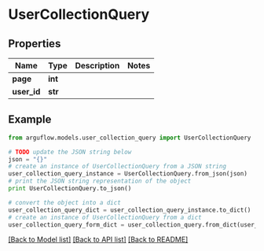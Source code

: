 # UserCollectionQuery


## Properties

Name | Type | Description | Notes
------------ | ------------- | ------------- | -------------
**page** | **int** |  | 
**user_id** | **str** |  | 

## Example

```python
from arguflow.models.user_collection_query import UserCollectionQuery

# TODO update the JSON string below
json = "{}"
# create an instance of UserCollectionQuery from a JSON string
user_collection_query_instance = UserCollectionQuery.from_json(json)
# print the JSON string representation of the object
print UserCollectionQuery.to_json()

# convert the object into a dict
user_collection_query_dict = user_collection_query_instance.to_dict()
# create an instance of UserCollectionQuery from a dict
user_collection_query_form_dict = user_collection_query.from_dict(user_collection_query_dict)
```
[[Back to Model list]](../README.md#documentation-for-models) [[Back to API list]](../README.md#documentation-for-api-endpoints) [[Back to README]](../README.md)


